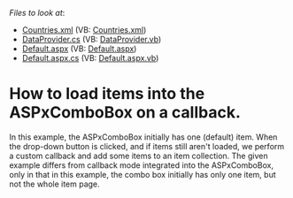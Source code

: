 <!-- default file list -->
*Files to look at*:

* [Countries.xml](./CS/App_Data/Countries.xml) (VB: [Countries.xml](./VB/App_Data/Countries.xml))
* [DataProvider.cs](./CS/DataProvider.cs) (VB: [DataProvider.vb](./VB/DataProvider.vb))
* [Default.aspx](./CS/Default.aspx) (VB: [Default.aspx](./VB/Default.aspx))
* [Default.aspx.cs](./CS/Default.aspx.cs) (VB: [Default.aspx.vb](./VB/Default.aspx.vb))
<!-- default file list end -->
# How to load items into the ASPxComboBox on a callback.


<p>In this example, the ASPxComboBox initially has one (default) item. When the drop-down button is clicked, and if items still aren't loaded, we perform a custom callback and add some items to an item collection. The given example differs from callback mode integrated into the ASPxComboBox, only in that in this example, the combo box initially has only one item, but not the whole item page.</p>

<br/>



